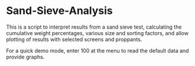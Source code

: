 # Sand-Sieve-Analysis

This is a script to interpret results from a sand sieve test, calculating the cumulative weight percentages, various size and sorting factors, and allow plotting of results with selected screens and proppants.

For a quick demo mode, enter 100 at the menu to read the default data and provide graphs.
